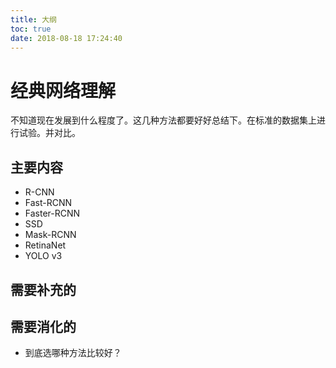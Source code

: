 ```yaml
---
title: 大纲
toc: true
date: 2018-08-18 17:24:40
---
```


# 经典网络理解

不知道现在发展到什么程度了。这几种方法都要好好总结下。在标准的数据集上进行试验。并对比。


## 主要内容

- R-CNN
- Fast-RCNN
- Faster-RCNN
- SSD
- Mask-RCNN
- RetinaNet
- YOLO v3


## 需要补充的



## 需要消化的

- 到底选哪种方法比较好？
